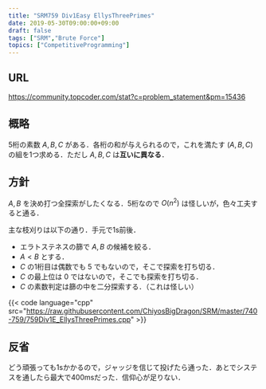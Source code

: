 ```yaml
---
title: "SRM759 Div1Easy EllysThreePrimes"
date: 2019-05-30T09:00:00+09:00
draft: false
tags: ["SRM","Brute Force"]
topics: ["CompetitiveProgramming"]
---
```


## URL
https://community.topcoder.com/stat?c=problem_statement&pm=15436

## 概略
5桁の素数 $A, B, C$ がある．各桁の和が与えられるので，これを満たす $(A, B, C)$ の組を1つ求める．ただし $A, B, C$ は**互いに異なる**．

## 方針
$A, B$ を決め打つ全探索がしたくなる．5桁なので $O(n^2)$ は怪しいが，色々工夫すると通る．

主な枝刈りは以下の通り．手元で1s前後．

- エラトステネスの篩で $A, B$ の候補を絞る．
- $A < B$ とする．
- $C$ の1桁目は偶数でも $5$ でもないので，そこで探索を打ち切る．
- $C$ の最上位は $0$ ではないので，そこでも探索を打ち切る．
- $C$ の素数判定は篩の中を二分探索する．（これは怪しい）

{{< code language="cpp" src="https://raw.githubusercontent.com/ChiyosBigDragon/SRM/master/740-759/759Div1E_EllysThreePrimes.cpp" >}}

## 反省
どう頑張っても1sかかるので，ジャッジを信じて投げたら通った．あとでシステスを通したら最大で400msだった．信仰心が足りない．
